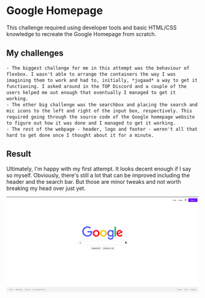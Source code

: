 # Google Homepage

This challenge required using developer tools and basic HTML/CSS knowledge to recreate the Google Homepage from scratch.

## My challenges

    - The biggest challenge for me in this attempt was the behaviour of flexbox. I wasn't able to arrange the containers the way I was imagining them to work and had to, initially, *jugaad* a way to get it functioning. I asked around in the TOP Discord and a couple of the users helped me out enough that eventually I managed to get it working.
    - The other big challenge was the searchbox and placing the search and mic icons to the left and right of the input box, respectively. This required going through the source code of the Google homepage website to figure out how it was done and I managed to get it working.
    - The rest of the webpage - header, logo and footer - weren't all that hard to get done once I thought about it for a minute.

## Result

Ultimately, I'm happy with my first attempt. It looks decent enough if I say so myself. Obviously, there's still a lot that can be improved including the header and the search bar. But those are minor tweaks and not worth breaking my head over just yet.

![current-attempt](google-homepage.png)

